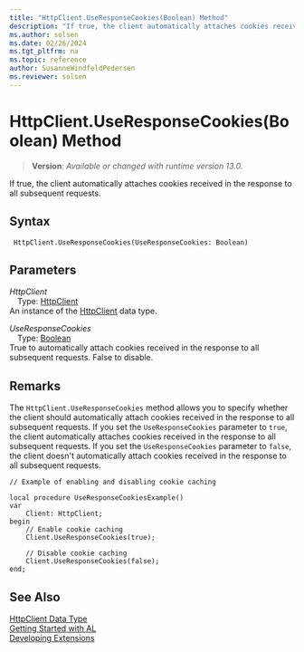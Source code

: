 ```yaml
---
title: "HttpClient.UseResponseCookies(Boolean) Method"
description: "If true, the client automatically attaches cookies received in the response to all subsequent requests."
ms.author: solsen
ms.date: 02/26/2024
ms.tgt_pltfrm: na
ms.topic: reference
author: SusanneWindfeldPedersen
ms.reviewer: solsen
---
```

[//]: # (START>DO_NOT_EDIT)
[//]: # (IMPORTANT:Do not edit any of the content between here and the END>DO_NOT_EDIT.)
[//]: # (Any modifications should be made in the .xml files in the ModernDev repo.)
# HttpClient.UseResponseCookies(Boolean) Method
> **Version**: _Available or changed with runtime version 13.0._

If true, the client automatically attaches cookies received in the response to all subsequent requests.


## Syntax
```AL
 HttpClient.UseResponseCookies(UseResponseCookies: Boolean)
```
## Parameters
*HttpClient*  
&emsp;Type: [HttpClient](httpclient-data-type.md)  
An instance of the [HttpClient](httpclient-data-type.md) data type.  

*UseResponseCookies*  
&emsp;Type: [Boolean](../boolean/boolean-data-type.md)  
True to automatically attach cookies received in the response to all subsequent requests. False to disable.  



[//]: # (IMPORTANT: END>DO_NOT_EDIT)

## Remarks

The `HttpClient.UseResponseCookies` method allows you to specify whether the client should automatically attach cookies received in the response to all subsequent requests. If you set the `UseResponseCookies` parameter to `true`, the client automatically attaches cookies received in the response to all subsequent requests. If you set the `UseResponseCookies` parameter to `false`, the client doesn't automatically attach cookies received in the response to all subsequent requests.

```al
// Example of enabling and disabling cookie caching

local procedure UseResponseCookiesExample()
var
    Client: HttpClient;
begin
    // Enable cookie caching
    Client.UseResponseCookies(true);

    // Disable cookie caching
    Client.UseResponseCookies(false);
end;

```


## See Also
[HttpClient Data Type](httpclient-data-type.md)  
[Getting Started with AL](../../devenv-get-started.md)  
[Developing Extensions](../../devenv-dev-overview.md)
